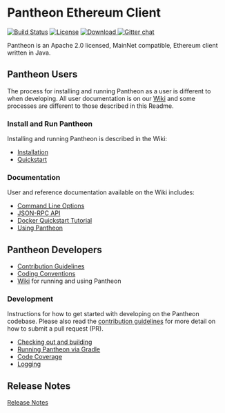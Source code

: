 # Pantheon Ethereum Client
 [![Build Status](https://jenkins.pegasys.tech/job/Pantheon/job/master/badge/icon)](https://jenkins.pegasys.tech/job/Pantheon/job/master/)
 [![License](https://img.shields.io/badge/License-Apache%202.0-blue.svg)](https://github.com/PegasysEng/pantheon/blob/master/LICENSE)
 [ ![Download](https://api.bintray.com/packages/consensys/pegasys-repo/pantheon/images/download.svg) ](https://bintray.com/consensys/pegasys-repo/pantheon/_latestVersion)
 [![Gitter chat](https://badges.gitter.im/PegaSysEng/pantheon.png)](https://gitter.im/PegaSysEng/pantheon)
 
Pantheon is an Apache 2.0 licensed, MainNet compatible, Ethereum client written in Java. 

## Pantheon Users

The process for installing and running Pantheon as a user is different to when developing. All user documentation is on our [Wiki] and some processes are different to those described in this Readme. 

### Install and Run Pantheon

Installing and running Pantheon is described in the Wiki:
* [Installation]
* [Quickstart]

### Documentation 

User and reference documentation available on the Wiki includes:
* [Command Line Options]
* [JSON-RPC API]
* [Docker Quickstart Tutorial]
* [Using Pantheon]

## Pantheon Developers

* [Contribution Guidelines](CONTRIBUTING.md)
* [Coding Conventions](CODING-CONVENTIONS.md)
* [Wiki] for running and using Pantheon

### Development
Instructions for how to get started with developing on the Pantheon codebase. Please also read the
[contribution guidelines](CONTRIBUTING.md) for more detail on how to submit a pull request (PR).

* [Checking out and building](docs/development/building.md)
* [Running Pantheon via Gradle](docs/development/running-with-gradle.md)
* [Code Coverage](docs/development/code-coverage.md)
* [Logging](docs/development/logging.md)

[Wiki]: https://github.com/PegaSysEng/pantheon/wiki
[Installation]: https://github.com/PegaSysEng/pantheon/wiki/Installation
[Quickstart]: https://github.com/PegaSysEng/pantheon/wiki/Quickstart
[Docker Quickstart Tutorial]: https://github.com/PegaSysEng/pantheon/wiki/Docker-Quickstart
[Command Line Options]: https://github.com/PegaSysEng/pantheon/wiki/Pantheon-CLI-Syntax
[JSON-RPC API]: https://github.com/PegaSysEng/pantheon/wiki/JSON-RPC-API
[Using Pantheon]: https://github.com/PegaSysEng/pantheon/wiki/Transactions

## Release Notes

[Release Notes](CHANGELOG.md)

